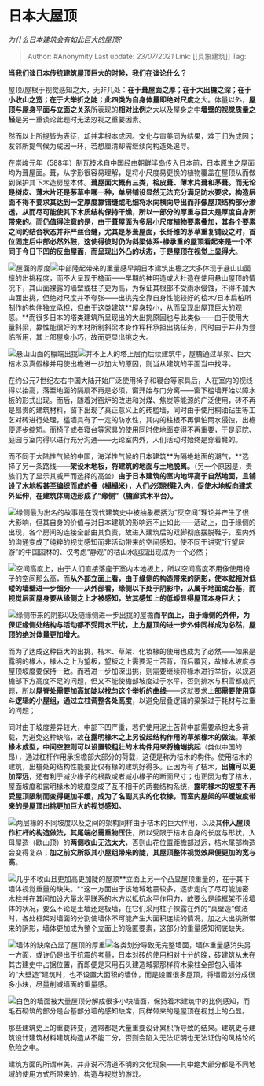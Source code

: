 # 日本大屋顶
*为什么日本建筑会有如此巨大的屋顶?*

> Author: #Anonymity
> Last update: *23/07/2021* 
> Link: [[具象建筑]] 
> Tag:   

 
**当我们谈日本传统建筑屋顶巨大的时候，我们在谈论什么？**

屋顶/屋根于视觉感知之大，无非几处：**在于葺屋面之厚；在于大出檐之深；在于小收山之宽；在于大举折之陡；**此四类为自身体量即**绝对尺度**之大。体量以外，**屋顶与屋身平面与立面之关系**所表现的**相对比例**之大以及屋身之中**墙壁的视觉质量之轻**是另一重谈论此题时无法忽视之重要因素。

然而以上所提皆为表征，却并非根本成因。文化与审美同为结果，难于归为成因；友邻所提气候为成因一环，若想厘清却需继续向构造处追寻。

在崇峻元年（588年）制瓦技术自中国经由朝鲜半岛传入日本前，日本原生之屋面均为葺屋面。葺，从字形很容易理解，是将小尺度易更换的植物覆盖在屋顶从而做到保护其下木造房屋本体。**葺屋面大概有三类，桧皮葺、薄木片葺和茅葺。而无论是树皮、薄木片还是茅草中哪一种，单层铺设显然无法充分满足防水要求，构造层面不得不要求其达到一定厚度靠错缝或毛细将水向横向导出而非像屋顶结构部分渗透，从而尽可能使其下木质结构保持干燥，所以一部分的厚重与巨大是厚度自身所带来的。**而仍值得注意的是，由于葺屋面为多层小尺度植物要素叠加，其各个要素之间的结合状态并非严丝合缝，尤其是茅葺屋面，长纤维的茅草重复铺设之时，**首位固定后中部必然外鼓**，这使得彼时仍为斜梁体系-椽承重的屋顶看起来是一个不同于今日下凹的反曲屋面，而呈现出外凸的状态，于是**屋顶在视觉上显得大**。

![](https://pic4.zhimg.com/50/v2-153112212b469ec3a3a5f3d404be93c3_hd.jpg?source=1940ef5c)屋面的厚度![](https://pic1.zhimg.com/50/v2-ae5514fff0ae6ee81e3c6fcf403f393b_hd.jpg?source=1940ef5c)中部隆起带来的重量感早期日本建筑出檐之大多体现于悬山山面檩的出挑程度，而不大呈现于檐面——早期的神明造或大社造在使用悬山屋顶的情况下，其山面裸露的墙壁或柱子更为高，为保证其根部不受雨水侵蚀，不得不加大山面出挑，但绝对尺度并不夸张——出挑完全靠自身性能较好的桧木/日本扁柏所制作的构件独立承担，但由于这类建筑**屋身较小，从而呈现出屋顶巨大的观感。**而很多日本的塔类建筑所呈现出的大出挑原因也与此类似——由于使用大量斜梁，靠性能很好的木材所制斜梁本身作秤杆承担出挑任务，同时由于并非为登临所用，其上部屋身小巧，故而更显出挑之大。

![](https://pic4.zhimg.com/50/v2-b5109ccc4a908e84330b896f747f545d_hd.jpg?source=1940ef5c)悬山山面的檩端出挑![](https://pic4.zhimg.com/50/v2-3e8906acb68ffda754424887f9e77bb7_hd.jpg?source=1940ef5c)并不上人的塔上层而后续建筑中，屋檐通过草架、巨大桔木及真假椽并用使出檐进一步加大的原因，则当从建筑的平面当中找寻。

在约公元7世纪左右中国大陆开始广泛使用椅子和寝台等家具后，人在室内的视线得以抬高，落至地面的隔扇不再是必须，窗开始与门分离——窗下槛墙开始以障水板的形式出现。而后，随着对窑炉的改进和对煤、焦炭等能源的广泛使用，砖不再是昂贵的建筑材料，窗下出现了真正意义上的砖槛墙，同时由于使用桐油钻生等工艺对砖进行处理，槛墙具有了一定的防水性，其内的柱根不再惧怕雨水侵蚀，出檐便逐步缩短。而椅子或者寝台等家具的使用同时使地面变得不再重要，于是庭院、庭园与室内得以进行充分沟通——无论室内外，人们活动时始终是穿着鞋的。

而不同于大陆性气候的中国，海洋性气候的日本建筑**为隔绝地面的潮气，**选择了另一条路线——**架设木地板，将建筑的地面与土地脱离。**（另一个原因是，贵族们为了显示其威严而选择的高坐）**由于日本建筑的室内地坪高于自然地面，且铺设了木地板甚至编织而成的叠（榻榻米），人们必须脱鞋入内，促使木地板向建筑外延伸，在建筑体周边形成了“缘侧”（檐廊式木平台）。**

![](https://pic2.zhimg.com/50/v2-d397a87841268015d5ac8dff92a8904e_hd.jpg?source=1940ef5c)缘侧最为出名的故事是在现代建筑史中被抽象概括为“灰空间”理论并产生了很大影响，但其自身的价值与对日本建筑的影响远不止如此——活动上，由于缘侧的出现，各个房间的连接全部由其负责，故进入建筑后的双脚彻底摆脱鞋子，室内外的沟通变成了纯粹的视觉感知而非活动带来的空间感知，使不同于讲究“行望居游”的中国园林的、仅考虑“静观”的枯山水庭园出现成为一个必然；

![](https://pic1.zhimg.com/50/v2-e0b6d83a2254f36fbbd9c6f3a8074996_hd.jpg?source=1940ef5c)空间高度上，由于人们直接落座于室内木地板上，所以空间高度不用像使用椅子的空间那么高，而**从外部立面上看，由于缘侧的构造带来的阴影，使本就相对低矮的墙壁进一步细分——从外部看，缘侧以下处于阴影中，从属于地面或台基，而视觉层面屋身要从缘侧之上才被感知，故其感知上的低矮显得屋顶本身巨大；**

![](https://pic2.zhimg.com/50/v2-d4ffbfd6abe6c94d38811411fb7be417_hd.jpg?source=1940ef5c)缘侧带来的阴影以及随缘侧进一步出挑的屋檐**而平面上，由于缘侧的外伸，为保证缘侧处结构与活动都不受雨水干扰，上方屋顶的进一步外伸同样成为必然，屋顶的绝对体量更加增大。**

而为了达成这种巨大的出挑，桔木、草架、化妆椽的使用也成为了必然——如果是露明的椽木，椽木之上为望板，望板之上需要泥土苫背，而后覆瓦，故椽木坡度与屋顶坡度要保持一致。而若进一步加深出挑，则需要继续将椽木进行举折，以规避檐部下方高度不足的问题，但又不能使檐部坡度过于水平，否则排水与积雪都成问题，所以**屋脊处需要加高加陡以找匀这个举折的曲线**——这就要求**上部需要使用穿斗逻辑的小屋组，通过立柱调整各处高度**，以避免层叠逻辑的梁架过于耗材与过重的问题；

同时由于坡度差异较大，中部下凹严重，若仍使用泥土苫背中部需要承担太多荷载，为避免这种缺陷，故**在露明椽木之上另设起结构作用的草架椽木的做法**。**草架椽木成型，中间空腔则可以设置较粗壮的木构件用来将檐端挑起**（类似中国的 昂），通过杠杆作用承担檐部大部分的荷载，这便是称为桔木的构件。使用桔木的建筑，出檐处的结构性能要比仅有椽的建筑好得多。正因为有了桔木，**出檐可以更加深远**，还有利于减少椽子的根数或者减小椽子的断面尺寸；也正因为有了桔木，屋面坡度和露明椽木的坡度变成了互不相干的两套结构系统，**露明椽木的坡度不再受屋顶限制而变得更加平缓，成为了名副其实的化妆椽，而室内屋架的平缓坡度带来的是屋顶出挑更加巨大的视觉感知。**

![](https://pic1.zhimg.com/50/v2-e42272b368aeb4428ffb5dd2dc155869_hd.jpg?source=1940ef5c)两层椽的不同坡度以及之间的架构同样由于桔木的巨大作用，以及其**伸入屋顶作杠杆的构造做法，其尾端必需重物压住**，所以受限于桔木自身的长度与形状，入母屋造（歇山顶）的**两侧收山无法太大**，否则山花位置距檐部过远，桔木尾部构造会变得复杂；**加之前文所叙其小屋组带来的陡，其屋顶整体视觉效果便更加的宽与高**。

![](https://pic4.zhimg.com/50/v2-03d976ec2b45634c93efb736d6c8d2e2_hd.jpg?source=1940ef5c)几乎不收山且更加高更加陡的屋顶**立面上另一个凸显屋顶重量的，在于其下墙体视觉重量的缺失。**这一方面由于该地域地震较多，逐步走向了尽可能加密木柱并在其间加设大量水平联系的木方以抵抗水平作用力，故要么是纯框架不设墙体的状况，要么不论是土墙还是板墙，在它们采用柱子裸露在外的“真壁造”做法时，各处框架对墙面的分割使墙体不可能产生大面积连续的情况，加之大出挑所带来的阴影，墙体更加成为整个立面上的隐匿要素，这部分的重量感知彻底缺失。

![](https://pic1.zhimg.com/50/v2-036a0a758e1600999ad91746a045d21e_hd.jpg?source=1940ef5c)墙体的缺席凸显了屋顶的厚重![](https://pic4.zhimg.com/50/v2-bb0a14c2ba7a217c8b5eded41ff6f82f_hd.jpg?source=1940ef5c)各类划分导致无完整墙面，墙体重量感消失另一方面，或许仍是出于抗震的考量，日本对砖的使用相对十分的晚，砖建筑从未在其古建史中占据位置，而即便是采用石头建造城郭那样将木梁柱全部包入墙体的“大壁造”建筑时，也不设置大面积的墙体，而是设置很多屋顶，将墙面划分成很多小块，尽量削减墙面的重量感。

![](https://pic2.zhimg.com/50/v2-ac6888b90d5c804476db424c431b8dc6_hd.jpg?source=1940ef5c)白色的墙面被大量屋顶分解成很多小块墙面，保持着木建筑中的比例感知，而毛石砌筑的部分是台基部分墙的感知缺席，同样带来的是屋顶在视觉上的凸显。

那些建筑史上的重要转变，通常都是大量重要设计累积所导致的结果。建筑史与建筑设计建筑材料建筑构造从不能二分，否则会陷入无法证明也无法证伪的风格论的危险之中。

建筑方面的所谓审美，并非说不清道不明的文化现象——其中绝大部分都是不同地域的使用方式所带来的，构造与视觉的游戏。



